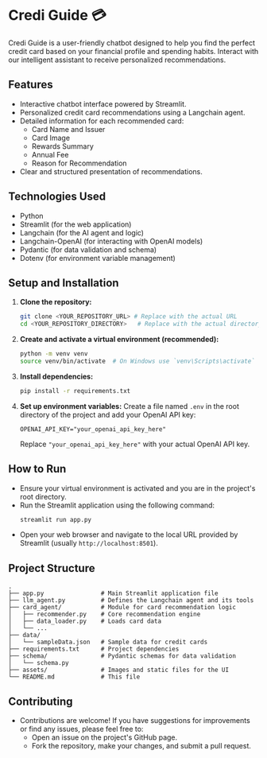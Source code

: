# Credi Guide 💳

Credi Guide is a user-friendly chatbot designed to help you find the perfect credit card based on your financial profile and spending habits. Interact with our intelligent assistant to receive personalized recommendations.

## Features

*   Interactive chatbot interface powered by Streamlit.
*   Personalized credit card recommendations using a Langchain agent.
*   Detailed information for each recommended card:
    *   Card Name and Issuer
    *   Card Image
    *   Rewards Summary
    *   Annual Fee
    *   Reason for Recommendation
*   Clear and structured presentation of recommendations.

## Technologies Used

*   Python
*   Streamlit (for the web application)
*   Langchain (for the AI agent and logic)
*   Langchain-OpenAI (for interacting with OpenAI models)
*   Pydantic (for data validation and schema)
*   Dotenv (for environment variable management)

## Setup and Installation

1.  **Clone the repository:**
    ```bash
    git clone <YOUR_REPOSITORY_URL> # Replace with the actual URL
    cd <YOUR_REPOSITORY_DIRECTORY>   # Replace with the actual directory name
    ```
2.  **Create and activate a virtual environment (recommended):**
    ```bash
    python -m venv venv
    source venv/bin/activate  # On Windows use `venv\Scripts\activate`
    ```
3.  **Install dependencies:**
    ```bash
    pip install -r requirements.txt
    ```
4.  **Set up environment variables:**
    Create a file named `.env` in the root directory of the project and add your OpenAI API key:
    ```env
    OPENAI_API_KEY="your_openai_api_key_here"
    ```
    Replace `"your_openai_api_key_here"` with your actual OpenAI API key.

## How to Run

*   Ensure your virtual environment is activated and you are in the project's root directory.
*   Run the Streamlit application using the following command:
    ```bash
    streamlit run app.py
    ```
*   Open your web browser and navigate to the local URL provided by Streamlit (usually `http://localhost:8501`).

## Project Structure

```
.
├── app.py                # Main Streamlit application file
├── llm_agent.py          # Defines the Langchain agent and its tools
├── card_agent/           # Module for card recommendation logic
│   ├── recommender.py    # Core recommendation engine
│   ├── data_loader.py    # Loads card data
│   └── ...
├── data/
│   └── sampleData.json   # Sample data for credit cards
├── requirements.txt      # Project dependencies
├── schema/               # Pydantic schemas for data validation
│   └── schema.py
├── assets/               # Images and static files for the UI
└── README.md             # This file
```

## Contributing

*   Contributions are welcome! If you have suggestions for improvements or find any issues, please feel free to:
    *   Open an issue on the project's GitHub page.
    *   Fork the repository, make your changes, and submit a pull request.